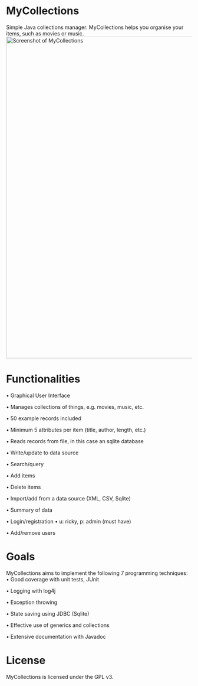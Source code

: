 # MyCollections
Simple Java collections manager. MyCollections helps you organise your items, such as movies or music.
<img width="871" alt="Screenshot of MyCollections" src="https://user-images.githubusercontent.com/8250468/220177960-2a273681-0019-44f5-98b1-b657b2aba116.png">

# Functionalities
• Graphical User Interface

• Manages collections of things, e.g. movies, music, etc.

• 50 example records included

• Minimum 5 attributes per item (title, author, length, etc.)

• Reads records from file, in this case an sqlite database

• Write/update to data source

• Search/query

• Add items

• Delete items

• Import/add from a data source (XML, CSV, Sqlite)

• Summary of data

• Login/registration
•   u: ricky, p: admin (must have)

• Add/remove users

# Goals
MyCollections aims to implement the following 7 programming techniques:
• Good coverage with unit tests, JUnit

• Logging with log4j

• Exception throwing

• State saving using JDBC (Sqlite)

• Effective use of generics and collections

• Extensive documentation with Javadoc

# License
MyCollections is licensed under the GPL v3.
